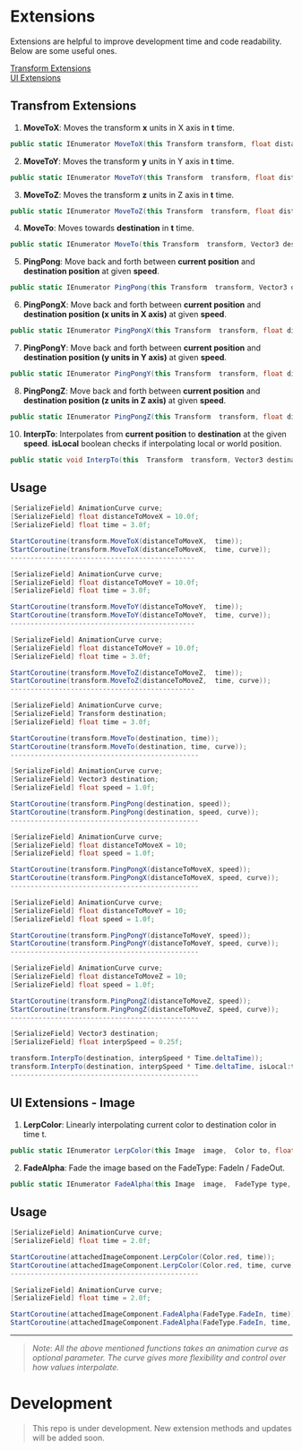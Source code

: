 # Extensions
Extensions are helpful to improve development time and code readability. Below are some useful ones.

[Transform Extensions](https://github.com/Wariar/Extensions/blob/master/Extension%20Methods/TransformExtensions.cs)  
[UI Extensions](https://github.com/Wariar/Extensions/blob/master/Extension%20Methods/UIExtensions.cs)
## Transfrom Extensions

1. **MoveToX**: Moves the transform **x** units in X axis in **t** time. 
 ``` cs
public static IEnumerator MoveToX(this Transform transform, float distanceToMoveinX, float time, AnimationCurve curve = null)
```
2. **MoveToY**: Moves the transform **y** units in Y axis in **t** time. 
 ``` cs
public static IEnumerator MoveToY(this Transform  transform, float distanceToMoveY, float time,  AnimationCurve curve = null)
```
3. **MoveToZ**: Moves the transform **z** units in Z axis in **t** time. 
 ``` cs
public static IEnumerator MoveToZ(this Transform  transform, float distanceToMoveZ, float time,  AnimationCurve curve = null)
```
4. **MoveTo**: Moves towards **destination** in **t** time. 
 ``` cs
public static IEnumerator MoveTo(this Transform  transform, Vector3 destination, float time,  AnimationCurve curve = null)
```
5. **PingPong**: Move back and forth between **current position** and **destination position** at given **speed**.
 ``` cs
public static IEnumerator PingPong(this Transform  transform, Vector3 destination, float speed,  AnimationCurve curve = null)
```
6. **PingPongX**: Move back and forth between **current position** and **destination position (x units in X axis)** at given **speed**.
 ``` cs
public static IEnumerator PingPongX(this Transform  transform, float distanceToMoveX, float speed,  AnimationCurve curve = null)
```
7. **PingPongY**: Move back and forth between **current position** and **destination position (y units in Y axis)** at given **speed**.
 ``` cs
public static IEnumerator PingPongY(this Transform  transform, float distanceToMoveY, float speed,  AnimationCurve curve = null)
```
8. **PingPongZ**: Move back and forth between **current position** and **destination position (z units in Z axis)** at given **speed**.
 ``` cs
public static IEnumerator PingPongZ(this Transform  transform, float distanceToMoveZ, float speed, AnimationCurve  curve = null)
```
10. **InterpTo**: Interpolates from **current position** to **destination** at the given **speed**. **isLocal** boolean checks if interpolating local or world position. 
 ``` cs
public static void InterpTo(this  Transform  transform, Vector3 destination, float interpSpeed, bool isLocal = false)
```

## Usage
```cs
[SerializeField] AnimationCurve curve;
[SerializeField] float distanceToMoveX = 10.0f;
[SerializeField] float time = 3.0f;

StartCoroutine(transform.MoveToX(distanceToMoveX,  time));
StartCoroutine(transform.MoveToX(distanceToMoveX,  time, curve));
----------------------------------------------

[SerializeField] AnimationCurve curve;
[SerializeField] float distanceToMoveY = 10.0f;
[SerializeField] float time = 3.0f;

StartCoroutine(transform.MoveToY(distanceToMoveY,  time));
StartCoroutine(transform.MoveToY(distanceToMoveY,  time, curve));
----------------------------------------------

[SerializeField] AnimationCurve curve;
[SerializeField] float distanceToMoveY = 10.0f;
[SerializeField] float time = 3.0f;

StartCoroutine(transform.MoveToZ(distanceToMoveZ,  time));
StartCoroutine(transform.MoveToZ(distanceToMoveZ,  time, curve));
----------------------------------------------

[SerializeField] AnimationCurve curve;
[SerializeField] Transform destination;
[SerializeField] float time = 3.0f;

StartCoroutine(transform.MoveTo(destination, time));
StartCoroutine(transform.MoveTo(destination, time, curve));
-----------------------------------------------

[SerializeField] AnimationCurve curve;
[SerializeField] Vector3 destination;
[SerializeField] float speed = 1.0f;

StartCoroutine(transform.PingPong(destination, speed));
StartCoroutine(transform.PingPong(destination, speed, curve));
-----------------------------------------------

[SerializeField] AnimationCurve curve;
[SerializeField] float distanceToMoveX = 10;
[SerializeField] float speed = 1.0f;

StartCoroutine(transform.PingPongX(distanceToMoveX, speed));
StartCoroutine(transform.PingPongX(distanceToMoveX, speed, curve));
-----------------------------------------------

[SerializeField] AnimationCurve curve;
[SerializeField] float distanceToMoveY = 10;
[SerializeField] float speed = 1.0f;

StartCoroutine(transform.PingPongY(distanceToMoveY, speed));
StartCoroutine(transform.PingPongY(distanceToMoveY, speed, curve));
-----------------------------------------------

[SerializeField] AnimationCurve curve;
[SerializeField] float distanceToMoveZ = 10;
[SerializeField] float speed = 1.0f;

StartCoroutine(transform.PingPongZ(distanceToMoveZ, speed));
StartCoroutine(transform.PingPongZ(distanceToMoveZ, speed, curve));
-----------------------------------------------

[SerializeField] Vector3 destination;
[SerializeField] float interpSpeed = 0.25f;

transform.InterpTo(destination, interpSpeed * Time.deltaTime));
transform.InterpTo(destination, interpSpeed * Time.deltaTime, isLocal:true));
-----------------------------------------------
``` 

## UI Extensions - Image

1.  **LerpColor**: Linearly interpolating  current color to destination color in time t.
```cs
public static IEnumerator LerpColor(this Image  image,  Color to, float time, AnimationCurve curve  =  null)
```
2.  **FadeAlpha**: Fade the image based on the FadeType:  FadeIn / FadeOut. 
```cs
public static IEnumerator FadeAlpha(this Image  image,  FadeType type, float time, AnimationCurve curve = null)
```

## Usage

```cs
[SerializeField] AnimationCurve curve;
[SerializeField] float time = 2.0f;

StartCoroutine(attachedImageComponent.LerpColor(Color.red, time));
StartCoroutine(attachedImageComponent.LerpColor(Color.red, time, curve));
-----------------------------------------------

[SerializeField] AnimationCurve curve;
[SerializeField] float time = 2.0f;

StartCoroutine(attachedImageComponent.FadeAlpha(FadeType.FadeIn, time));
StartCoroutine(attachedImageComponent.FadeAlpha(FadeType.FadeIn, time, curve));
```
-----------------------------------------------
> *Note*: *All the above mentioned functions takes an animation curve as  optional parameter. The curve gives more flexibility and control over how values interpolate.*

# Development
> This repo is under development. New extension methods and updates will be added soon.


